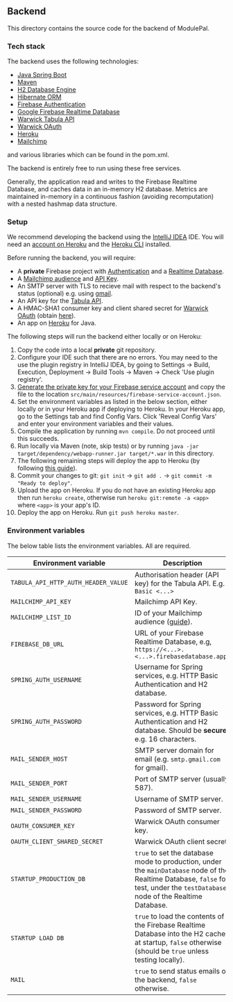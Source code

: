 ## Backend

This directory contains the source code for the backend of ModulePal.

### Tech stack

  The backend uses the following technologies:
  
  * [Java Spring Boot](https://spring.io/projects/spring-boot)
  * [Maven](https://maven.apache.org/)
  * [H2 Database Engine](https://www.h2database.com/html/main.html) 
  * [Hibernate ORM](https://hibernate.org/orm/)
  * [Firebase Authentication](https://firebase.google.com/docs/auth)
  * [Google Firebase Realtime Database](https://firebase.google.com/docs/database)
  * [Warwick Tabula API](https://warwick.ac.uk/services/its/servicessupport/web/tabula/api/)
  * [Warwick OAuth](https://warwick.ac.uk/services/its/servicessupport/web/sign-on/help/oauth/apis)
  * [Heroku](https://www.heroku.com/)
  * [Mailchimp](https://mailchimp.com)
  
  and various libraries which can be found in the pom.xml.
  
  The backend is entirely free to run using these free services.
  
  Generally, the application read and writes to the Firebase Realtime Database, and caches data in an in-memory H2 database. Metrics are maintained in-memory in a continuous fashion (avoiding recomputation) with a nested hashmap data structure.
  
  ### Setup
  
  We recommend developing the backend using the [IntelliJ IDEA](https://www.jetbrains.com/idea/) IDE. You will need an [account on Heroku](https://www.heroku.com/) and the [Heroku CLI](https://devcenter.heroku.com/articles/heroku-cli) installed.
  
  Before running the backend, you will require:
  
  * A **private** Firebase project with [Authentication](https://firebase.google.com/docs/auth) and a [Realtime Database](https://firebase.google.com/docs/database).
  * A [Mailchimp audience](https://mailchimp.com/en-gb/help/getting-started-audience/) and [API Key](https://mailchimp.com/en-gb/help/about-api-keys/).
  * An SMTP server with TLS to recieve mail with respect to the backend's status (optional) e.g. using [gmail](https://kinsta.com/blog/gmail-smtp-server/).
  * An API key for the [Tabula API](https://warwick.ac.uk/services/its/servicessupport/web/tabula/api/).
  * A HMAC-SHA1 consumer key and client shared secret for [Warwick OAuth](https://warwick.ac.uk/services/its/servicessupport/web/sign-on/help/oauth/apis/) (obtain [here](https://warwick.ac.uk/services/its/servicessupport/web/sign-on/help/oauth/apis/registration/)).
  * An app on [Heroku](https://www.heroku.com/) for Java.
  
  The following steps will run the backend either locally or on Heroku:
  
  1. Copy the code into a local **private** git repository.
  1. Configure your IDE such that there are no errors. You may need to the use the plugin registry in IntelliJ IDEA, by going to Settings -> Build, Execution, Deployment -> Build Tools -> Maven -> Check 'Use plugin registry'.
  1. [Generate the private key for your Firebase service account](https://firebase.google.com/docs/admin/setup#initialize-sdk) and copy the file to the location `src/main/resources/firebase-service-account.json`. 
  1. Set the environment variables as listed in the below section, either locally or in your Heroku app if deploying to Heroku. In your Heroku app, go to the Settings tab and find Config Vars. Click 'Reveal Config Vars' and enter your environment variables and their values.
  1. Compile the application by running `mvn compile`. Do not proceed until this succeeds.
  1. Run locally via Maven (note, skip tests) or by running `java -jar target/dependency/webapp-runner.jar target/*.war` in this directory.
  1. The following remaining steps will deploy the app to Heroku (by following [this guide](https://devcenter.heroku.com/articles/java-webapp-runner)).
  1. Commit your changes to git: `git init` -> `git add .` -> `git commit -m "Ready to deploy"`.
  1. Upload the app on Heroku. If you do not have an existing Heroku app then run `heroku create`, otherwise run `heroku git:remote -a <app>` where `<app>` is your app's ID.
  1. Deploy the app on Heroku. Run `git push heroku master`.
 
  
  
  ### Environment variables
  
  The below table lists the environment variables. All are required.
  
  | Environment variable                | Description                                                                                                                                                                      |
|-------------------------------------|----------------------------------------------------------------------------------------------------------------------------------------------------------------------------------|
| `TABULA_API_HTTP_AUTH_HEADER_VALUE` | Authorisation header (API key) for the Tabula API. E.g. `Basic <...>`                                                                                                            |
| `MAILCHIMP_API_KEY`                 | Mailchimp API Key.                                                                                                                                                               |
| `MAILCHIMP_LIST_ID`                 | ID of your Mailchimp audience ([guide](https://mailchimp.com/en-gb/help/find-audience-id/)).                                                                                     |
| `FIREBASE_DB_URL`                   | URL of your Firebase Realtime Database, e.g, `https://<...>.<...>.firebasedatabase.app/`                                                                                         |
| `SPRING_AUTH_USERNAME`              | Username for Spring services, e.g. HTTP Basic Authentication and H2 database.                                                                                                    |
| `SPRING_AUTH_PASSWORD`              | Password for Spring services, e.g. HTTP Basic Authentication and H2 database. Should be **secure**, e.g. 16 characters.                                                          |
| `MAIL_SENDER_HOST`                  | SMTP server domain for email (e.g. `smtp.gmail.com` for gmail).                                                                                                                  |
| `MAIL_SENDER_PORT`                  | Port of SMTP server (usually 587).                                                                                                                                               |
| `MAIL_SENDER_USERNAME`              | Username of SMTP server.                                                                                                                                                         |
| `MAIL_SENDER_PASSWORD`              | Password of SMTP server.                                                                                                                                                         |
| `OAUTH_CONSUMER_KEY`                | Warwick OAuth consumer key.                                                                                                                                                      |
| `OAUTH_CLIENT_SHARED_SECRET`        | Warwick OAuth client secret.                                                                                                                                                     |
| `STARTUP_PRODUCTION_DB`             | `true` to set the database mode to production, under the `mainDatabase` node of the Realtime Database, `false` for test, under the `testDatabase` node of the Realtime Database. |
| `STARTUP LOAD DB`                   | `true` to load the contents of the Firebase Realtime Database into the H2 cache at startup, `false` otherwise (should be `true` unless testing locally).                         |
| `MAIL`                              | `true` to send status emails of the backend, `false` otherwise.                                                                                                                  |

  
  
  
